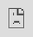 # unblocked-games
<title>GBA List</title>
<link rel="icon" href="/img/JMWfavicon.png" />
	<link rel="shortcut icon" href="/img/JMWfavicon.png" />
	<link rel="stylesheet" href="/style.css">
<iframe src="https://mkgamesdev.github.io/MKGBA2.0/" style="position:fixed;top:0;bottom:0;left:0;right:0;width:100%;height:100%;border:none;margin:0;padding:0;z-index:999999;">Your browser does not support iframes</iframe>
